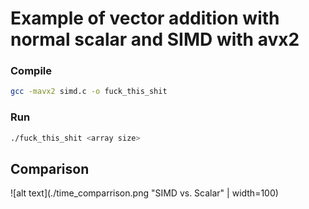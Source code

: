# Example of vector addition with normal scalar and SIMD with avx2

### Compile 

```bash 
gcc -mavx2 simd.c -o fuck_this_shit
```

### Run

```bash
./fuck_this_shit <array size>
```

## Comparison

![alt text](./time_comparrison.png "SIMD vs. Scalar" | width=100)
